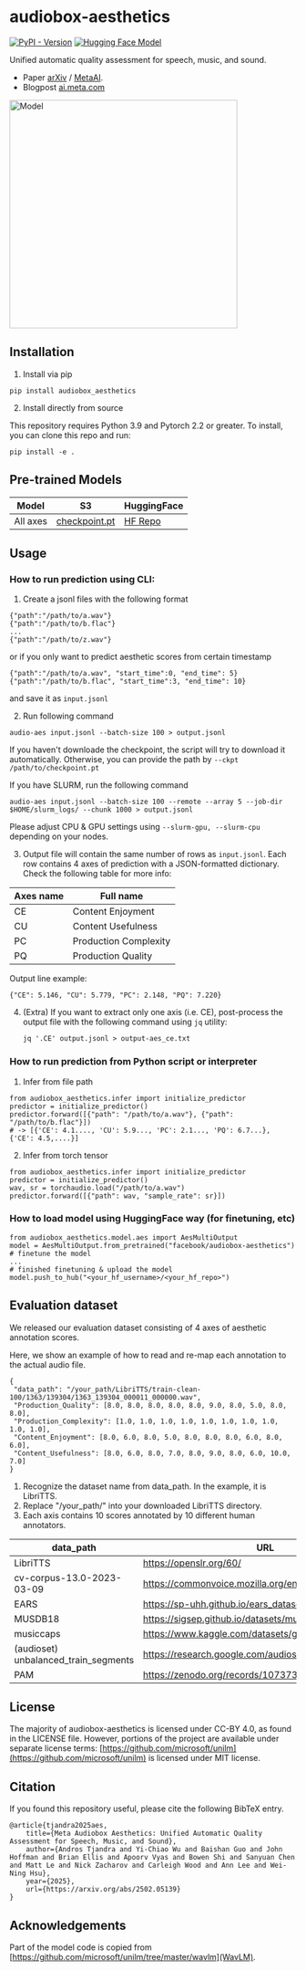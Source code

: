 # audiobox-aesthetics

[![PyPI - Version](https://img.shields.io/pypi/v/audiobox-aesthetics)](https://pypi.org/project/audiobox-aesthetics/) [![Hugging Face Model](https://img.shields.io/badge/%F0%9F%A4%97%20Hugging%20Face-Model-blue)](https://huggingface.co/facebook/audiobox-aesthetics)

Unified automatic quality assessment for speech, music, and sound.

* Paper [arXiv](https://arxiv.org/abs/2502.05139) / [MetaAI](https://ai.meta.com/research/publications/meta-audiobox-aesthetics-unified-automatic-quality-assessment-for-speech-music-and-sound/).
* Blogpost [ai.meta.com](https://ai.meta.com/blog/machine-intelligence-research-new-models/)

<img src="assets/aes_model.png" alt="Model" height="400px">

## Installation

1. Install via pip
 ```
 pip install audiobox_aesthetics
 ```

2. Install directly from source

 This repository requires Python 3.9 and Pytorch 2.2 or greater. To install, you can clone this repo and run:
 ```
 pip install -e .
 ```

## Pre-trained Models

Model | S3 | HuggingFace
|---|---|---|
All axes | [checkpoint.pt](https://dl.fbaipublicfiles.com/audiobox-aesthetics/checkpoint.pt) | [HF Repo](https://huggingface.co/facebook/audiobox-aesthetics)

## Usage

### How to run prediction using CLI:

1. Create a jsonl files with the following format
 ```
 {"path":"/path/to/a.wav"}
 {"path":"/path/to/b.flac"}
 ...
 {"path":"/path/to/z.wav"}
 ```
 or if you only want to predict aesthetic scores from certain timestamp
 ```
 {"path":"/path/to/a.wav", "start_time":0, "end_time": 5}
 {"path":"/path/to/b.flac", "start_time":3, "end_time": 10}
 ```
 and save it as `input.jsonl`

2. Run following command
 ```
 audio-aes input.jsonl --batch-size 100 > output.jsonl
 ```
 If you haven't downloade the checkpoint, the script will try to download it automatically. Otherwise, you can provide the path by `--ckpt /path/to/checkpoint.pt`

 If you have SLURM, run the following command
 ```
 audio-aes input.jsonl --batch-size 100 --remote --array 5 --job-dir $HOME/slurm_logs/ --chunk 1000 > output.jsonl
 ```
 Please adjust CPU & GPU settings using `--slurm-gpu, --slurm-cpu` depending on your nodes.


3. Output file will contain the same number of rows as `input.jsonl`. Each row contains 4 axes of prediction with a JSON-formatted dictionary. Check the following table for more info:
 
 Axes name | Full name
 |---|---|
 CE | Content Enjoyment
 CU | Content Usefulness
 PC | Production Complexity
 PQ | Production Quality
    
 Output line example:
 ```
 {"CE": 5.146, "CU": 5.779, "PC": 2.148, "PQ": 7.220}
 ```

4. (Extra) If you want to extract only one axis (i.e. CE), post-process the output file with the following command using `jq` utility: 
    
    ```jq '.CE' output.jsonl > output-aes_ce.txt```


### How to run prediction from Python script or interpreter

1. Infer from file path
```
from audiobox_aesthetics.infer import initialize_predictor
predictor = initialize_predictor()
predictor.forward([{"path": "/path/to/a.wav"}, {"path": "/path/to/b.flac"}])
# -> [{'CE': 4.1...., 'CU': 5.9..., 'PC': 2.1..., 'PQ': 6.7...}, {'CE': 4.5,....}]
```

2. Infer from torch tensor
```
from audiobox_aesthetics.infer import initialize_predictor
predictor = initialize_predictor()
wav, sr = torchaudio.load("/path/to/a.wav")
predictor.forward([{"path": wav, "sample_rate": sr}])
```
### How to load model using HuggingFace way (for finetuning, etc)

```
from audiobox_aesthetics.model.aes import AesMultiOutput
model = AesMultiOutput.from_pretrained("facebook/audiobox-aesthetics")
# finetune the model
...
# finished finetuning & upload the model
model.push_to_hub("<your_hf_username>/<your_hf_repo>")
```

## Evaluation dataset
We released our evaluation dataset consisting of 4 axes of aesthetic annotation scores. 

Here, we show an example of how to read and re-map each annotation to the actual audio file.
```
{
 "data_path": "/your_path/LibriTTS/train-clean-100/1363/139304/1363_139304_000011_000000.wav", 
 "Production_Quality": [8.0, 8.0, 8.0, 8.0, 8.0, 9.0, 8.0, 5.0, 8.0, 8.0], 
 "Production_Complexity": [1.0, 1.0, 1.0, 1.0, 1.0, 1.0, 1.0, 1.0, 1.0, 1.0], 
 "Content_Enjoyment": [8.0, 6.0, 8.0, 5.0, 8.0, 8.0, 8.0, 6.0, 8.0, 6.0], 
 "Content_Usefulness": [8.0, 6.0, 8.0, 7.0, 8.0, 9.0, 8.0, 6.0, 10.0, 7.0]
}
```
1. Recognize the dataset name from data_path. In the example, it is LibriTTS.
2. Replace "/your_path/" into your downloaded LibriTTS directory. 
3. Each axis contains 10 scores annotated by 10 different human annotators.

data_path | URL
|---|---|
LibriTTS |  https://openslr.org/60/
cv-corpus-13.0-2023-03-09 | https://commonvoice.mozilla.org/en/datasets
EARS | https://sp-uhh.github.io/ears_dataset/
MUSDB18 | https://sigsep.github.io/datasets/musdb.html
musiccaps | https://www.kaggle.com/datasets/googleai/musiccaps
(audioset) unbalanced_train_segments | https://research.google.com/audioset/dataset/index.html 
PAM | https://zenodo.org/records/10737388

## License
The majority of audiobox-aesthetics is licensed under CC-BY 4.0, as found in the LICENSE file.
However, portions of the project are available under separate license terms: [https://github.com/microsoft/unilm](https://github.com/microsoft/unilm) is licensed under MIT license.

## Citation
If you found this repository useful, please cite the following BibTeX entry.

```
@article{tjandra2025aes,
    title={Meta Audiobox Aesthetics: Unified Automatic Quality Assessment for Speech, Music, and Sound},
    author={Andros Tjandra and Yi-Chiao Wu and Baishan Guo and John Hoffman and Brian Ellis and Apoorv Vyas and Bowen Shi and Sanyuan Chen and Matt Le and Nick Zacharov and Carleigh Wood and Ann Lee and Wei-Ning Hsu},
    year={2025},
    url={https://arxiv.org/abs/2502.05139}
}
```

## Acknowledgements
Part of the model code is copied from [https://github.com/microsoft/unilm/tree/master/wavlm](WavLM).

